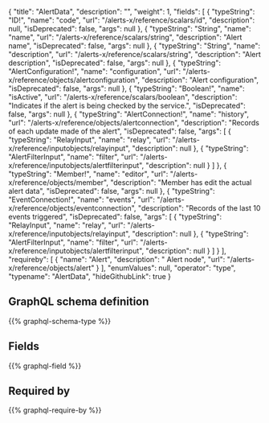 {
  "title": "AlertData",
  "description": "",
  "weight": 1,
  "fields": [
    {
      "typeString": "ID!",
      "name": "code",
      "url": "/alerts-x/reference/scalars/id",
      "description": null,
      "isDeprecated": false,
      "args": null
    },
    {
      "typeString": "String",
      "name": "name",
      "url": "/alerts-x/reference/scalars/string",
      "description": "Alert name",
      "isDeprecated": false,
      "args": null
    },
    {
      "typeString": "String",
      "name": "description",
      "url": "/alerts-x/reference/scalars/string",
      "description": "Alert description",
      "isDeprecated": false,
      "args": null
    },
    {
      "typeString": "AlertConfiguration!",
      "name": "configuration",
      "url": "/alerts-x/reference/objects/alertconfiguration",
      "description": "Alert configuration",
      "isDeprecated": false,
      "args": null
    },
    {
      "typeString": "Boolean!",
      "name": "isActive",
      "url": "/alerts-x/reference/scalars/boolean",
      "description": "Indicates if the alert is being checked by the service.",
      "isDeprecated": false,
      "args": null
    },
    {
      "typeString": "AlertConnection!",
      "name": "history",
      "url": "/alerts-x/reference/objects/alertconnection",
      "description": "Records of each update made of the alert",
      "isDeprecated": false,
      "args": [
        {
          "typeString": "RelayInput",
          "name": "relay",
          "url": "/alerts-x/reference/inputobjects/relayinput",
          "description": null
        },
        {
          "typeString": "AlertFilterInput",
          "name": "filter",
          "url": "/alerts-x/reference/inputobjects/alertfilterinput",
          "description": null
        }
      ]
    },
    {
      "typeString": "Member!",
      "name": "editor",
      "url": "/alerts-x/reference/objects/member",
      "description": "Member has edit the actual alert data",
      "isDeprecated": false,
      "args": null
    },
    {
      "typeString": "EventConnection!",
      "name": "events",
      "url": "/alerts-x/reference/objects/eventconnection",
      "description": "Records of the last 10 events triggered",
      "isDeprecated": false,
      "args": [
        {
          "typeString": "RelayInput",
          "name": "relay",
          "url": "/alerts-x/reference/inputobjects/relayinput",
          "description": null
        },
        {
          "typeString": "AlertFilterInput",
          "name": "filter",
          "url": "/alerts-x/reference/inputobjects/alertfilterinput",
          "description": null
        }
      ]
    }
  ],
  "requireby": [
    {
      "name": "Alert",
      "description": " Alert node",
      "url": "/alerts-x/reference/objects/alert"
    }
  ],
  "enumValues": null,
  "operator": "type",
  "typename": "AlertData",
  "hideGithubLink": true
}
## GraphQL schema definition

{{% graphql-schema-type %}}

## Fields

{{% graphql-field %}}

## Required by

{{% graphql-require-by %}}
